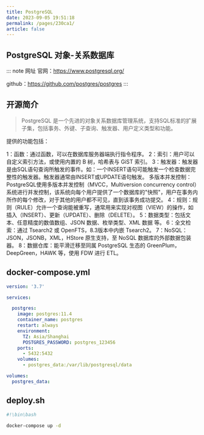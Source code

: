 ```yaml
---
title: PostgreSQL
date: 2023-09-05 19:51:18
permalink: /pages/230ca1/
article: false
---
```

## PostgreSQL 对象-关系数据库

::: note 网址
官网：https://www.postgresql.org/

github：https://github.com/postgres/postgres
:::

## 开源简介

> PostgreSQL 是一个先进的对象关系数据库管理系统，支持SQL标准的扩展子集，包括事务、外键、子查询、触发器、用户定义类型和功能。

提供的功能包括：

1：函数：通过函数，可以在数据库服务器端执行指令程序。
2：索引：用户可以自定义索引方法，或使用内置的 B 树，哈希表与 GiST 索引。
3：触发器：触发器是由SQL语句查询所触发的事件。如：一个INSERT语句可能触发一个检查数据完整性的触发器。触发器通常由INSERT或UPDATE语句触发。 多版本并发控制：PostgreSQL使用多版本并发控制（MVCC，Multiversion concurrency control）系统进行并发控制，该系统向每个用户提供了一个数据库的"快照"，用户在事务内所作的每个修改，对于其他的用户都不可见，直到该事务成功提交。
4：规则：规则（RULE）允许一个查询能被重写，通常用来实现对视图（VIEW）的操作，如插入（INSERT）、更新（UPDATE）、删除（DELETE）。 
5：数据类型：包括文本、任意精度的数值数组、JSON 数据、枚举类型、XML 数据 等。
6：全文检索：通过 Tsearch2 或 OpenFTS，8.3版本中内嵌 Tsearch2。
7：NoSQL：JSON，JSONB，XML，HStore 原生支持，至 NoSQL 数据库的外部数据包装器。
8：数据仓库：能平滑迁移至同属 PostgreSQL 生态的 GreenPlum，DeepGreen，HAWK 等，使用 FDW 进行 ETL。

## docker-compose.yml

``` yaml
version: '3.7'

services:

  postgres:
    image: postgres:11.4
    container_name: postgres
    restart: always
    environment: 
      TZ: Asia/Shanghai
      POSTGRES_PASSWORD: postgres_123456
    ports:
      - 5432:5432
    volumes: 
      - postgres_data:/var/lib/postgresql/data

volumes: 
  postgres_data:
```

## deploy.sh
``` sh
#!\bin\bash

docker-compose up -d
```